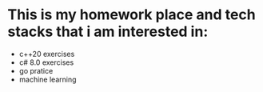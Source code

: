 # This is my homework place and tech stacks that i am interested in:
- c++20 exercises
- c# 8.0 exercises
- go pratice
- machine learning
